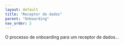 ```yaml
---
layout: default
title: "Receptor de dados"
parent: "Onboarding"
nav_order: 2
---
```

O processo de onboarding para um receptor de dados...
